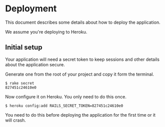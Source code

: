 # Deployment

This document describes some details about how to deploy the application.

We assume you're deploying to Heroku.

## Initial setup

Your application will need a secret token to keep sessions and other details about the application secure. 

Generate one from the root of your project and copy it form the terminal.

    $ rake secret
    827451c24610e0

Now configure it on Heroku. You only need to do this once.

    $ heroku config:add RAILS_SECRET_TOKEN=827451c24610e0

You need to do this before deploying the application for the first time or it will crash.